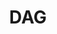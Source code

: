 ---
title: DAG
summary: A trendy dance move you can perform on TikTok with your friends.
tags: ["reference"]
---